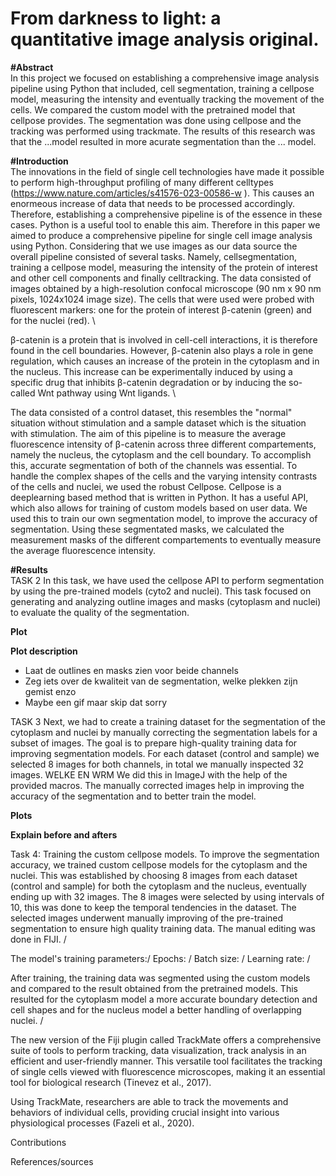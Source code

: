 # From darkness to light: a quantitative image analysis original. 

**#Abstract**\
In this project we focused on establishing a comprehensive image analysis pipeline using Python that included, cell segmentation, training a cellpose model, measuring the intensity and eventually tracking the movement of the cells. We compared the custom model with the pretrained model that cellpose provides. The segmentation was done using cellpose and the tracking was performed using trackmate. The results of this research was that the ...model resulted in more acurate segmentation than the ... model. 

**#Introduction**\
The innovations in the field of single cell technologies have made it possible to perform high-throughput profiling of many different celltypes (https://www.nature.com/articles/s41576-023-00586-w ). This causes an enormeous increase of data that needs to be processed accordingly. Therefore, establishing a comprehensive pipeline is of the essence in these cases. Python is a useful tool to enable this aim. Therefore in this paper we aimed to produce a comprehensive pipeline for single cell image analysis using Python. Considering that we use images as our data source the overall pipeline consisted of several tasks. Namely, cellsegmentation, training a cellpose model, measuring the intensity of the protein of interest and other cell components and finally celltracking. The data consisted of images obtained by a high-resolution confocal microscope (90 nm x 90 nm pixels, 1024x1024 image size). The cells that were used were probed with fluorescent markers: one for the protein of interest β-catenin (green) and for the nuclei (red). \

β-catenin is a protein that is involved in cell-cell interactions, it is therefore found in the cell boundaries. However, β-catenin also plays a role in gene regulation, which causes an increase of the protein in the cytoplasm and in the nucleus. This increase can be experimentally induced by using a specific drug that inhibits β-catenin degradation or by inducing the so-called Wnt pathway using Wnt ligands. \

The data consisted of a control dataset, this resembles the "normal" situation without stimulation and a sample dataset which is the situation with stimulation. The aim of this pipeline is to measure the average fluorescence intensity of β-catenin across three different compartements, namely the nucleus, the cytoplasm and the cell boundary. To accomplish this, accurate segmentation of both of the channels was essential. To handle the complex shapes of the cells and the varying intensity contrasts of the cells and nuclei, we used the robust Cellpose. Cellpose is a deeplearning based method that is written in Python. It has a useful API, which also allows for training of custom models based on user data. We used this to train our own segmentation model, to improve the accuracy of segmentation. Using these segmentated masks, we calculated the measurement masks of the different compartements to eventually measure the average fluorescence intensity. 

**#Results**\
TASK 2 
In this task, we have used the cellpose API to perform segmentation by using the pre-trained models (cyto2 and nuclei). This task focused on generating and analyzing outline images and masks (cytoplasm and nuclei) to evaluate the quality of the segmentation.

**Plot**

**Plot description**
-	Laat de outlines en masks zien voor beide channels
-	Zeg iets over de kwaliteit van de segmentation, welke plekken zijn gemist enzo
-	Maybe een gif maar skip dat sorry

TASK 3 Next, we had to create a training dataset for the segmentation of the cytoplasm and nuclei by manually correcting the segmentation labels for a subset of images. The goal is to prepare high-quality training data for improving segmentation models. For each dataset (control and sample) we selected 8 images for both channels, in total we manually inspected 32 images. WELKE EN WRM We did this in ImageJ with the help of the provided macros. The manually corrected images help in improving the accuracy of the segmentation and to better train the model.

**Plots**

**Explain before and afters**

Task 4: Training the custom cellpose models. 
To improve the segmentation accuracy, we trained custom cellpose models for the cytoplasm and the nuclei. This was established by choosing 8 images from each dataset (control and sample) for both the cytoplasm and the nucleus, eventually ending up with 32 images. The 8 images were selected by using intervals of 10, this was done to keep the temporal tendencies in the dataset. The selected images  underwent manually improving of the pre-trained segmentation to ensure high quality training data. The manual editing was done in FIJI. /

The model's training parameters:/
Epochs: /
Batch size: /
Learning rate: /

After training, the training data was segmented using the custom models and compared to the result obtained from the pretrained models. This resulted for the cytoplasm model a more accurate boundary detection and cell shapes and for the nucleus model a better handling of overlapping nuclei. /


The new version of the Fiji plugin called TrackMate offers a comprehensive suite of tools to perform tracking, data visualization, track analysis in an efficient and user-friendly manner. This versatile tool facilitates the tracking of single cells viewed with fluorescence microscopes, making it an essential tool for biological research  (Tinevez et al., 2017).

Using TrackMate, researchers are able to track the movements and behaviors of individual cells, providing crucial insight into various physiological processes (Fazeli et al., 2020).

Contributions

References/sources

